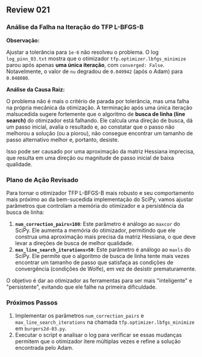 ## Review 021

### Análise da Falha na Iteração do TFP L-BFGS-B

**Observação:**

Ajustar a tolerância para `1e-6` não resolveu o problema. O log `log_pinn_03.txt` mostra que o otimizador `tfp.optimizer.lbfgs_minimize` parou após apenas **uma única iteração**, com `converged: False`. Notavelmente, o valor de `nu` degradou de `0.049942` (após o Adam) para `0.048080`.

**Análise da Causa Raiz:**

O problema não é mais o critério de parada por tolerância, mas uma falha na própria mecânica da otimização. A terminação após uma única iteração malsucedida sugere fortemente que o algoritmo de **busca de linha (line search)** do otimizador está falhando. Ele calcula uma direção de busca, dá um passo inicial, avalia o resultado e, ao constatar que o passo não melhorou a solução (ou a piorou), não consegue encontrar um tamanho de passo alternativo melhor e, portanto, desiste.

Isso pode ser causado por uma aproximação da matriz Hessiana imprecisa, que resulta em uma direção ou magnitude de passo inicial de baixa qualidade.

### Plano de Ação Revisado

Para tornar o otimizador TFP L-BFGS-B mais robusto e seu comportamento mais próximo ao da bem-sucedida implementação do SciPy, vamos ajustar parâmetros que controlam a memória do otimizador e a persistência da busca de linha:

1.  **`num_correction_pairs=100`**: Este parâmetro é análogo ao `maxcor` do SciPy. Ele aumenta a memória do otimizador, permitindo que ele construa uma aproximação mais precisa da matriz Hessiana, o que deve levar a direções de busca de melhor qualidade.
2.  **`max_line_search_iterations=50`**: Este parâmetro é análogo ao `maxls` do SciPy. Ele permite que o algoritmo de busca de linha tente mais vezes encontrar um tamanho de passo que satisfaça as condições de convergência (condições de Wolfe), em vez de desistir prematuramente.

O objetivo é dar ao otimizador as ferramentas para ser mais "inteligente" e "persistente", evitando que ele falhe na primeira dificuldade.

### Próximos Passos

1.  Implementar os parâmetros `num_correction_pairs` e `max_line_search_iterations` na chamada `tfp.optimizer.lbfgs_minimize` em `burgers2d-03.py`.
2.  Executar o script e analisar o log para verificar se essas mudanças permitem que o otimizador itere múltiplas vezes e refine a solução encontrada pelo Adam.